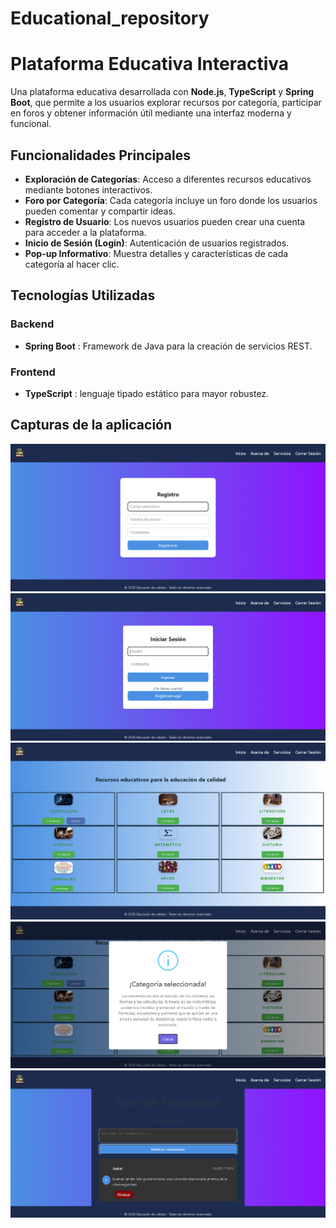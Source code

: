 # Educational_repository

# Plataforma Educativa Interactiva

Una plataforma educativa desarrollada con **Node.js**, **TypeScript** y **Spring Boot**, que permite a los usuarios explorar recursos por categoría, participar en foros y obtener información útil mediante una interfaz moderna y funcional.

## Funcionalidades Principales

- **Exploración de Categorías**: Acceso a diferentes recursos educativos mediante botones interactivos.
- **Foro por Categoría**: Cada categoría incluye un foro donde los usuarios pueden comentar y compartir ideas.
- **Registro de Usuario**: Los nuevos usuarios pueden crear una cuenta para acceder a la plataforma.
- **Inicio de Sesión (Login)**: Autenticación de usuarios registrados.
- **Pop-up Informativo**: Muestra detalles y características de cada categoría al hacer clic.

## Tecnologías Utilizadas

### Backend

- **Spring Boot** : Framework de Java para la creación de servicios REST.

### Frontend

- **TypeScript** :  lenguaje tipado estático para mayor robustez.

## Capturas de la aplicación

![Registro de usuarios en la plataforma](images/registro_usuario.png)
![Login de usuarios en la plataforma](images/login.png)
![Pagina principal](images/pagina_principal.png)
![Información de categoría](images/informacion_categoria.png)
![Foro de discusión](images/foro_discusion.png)

